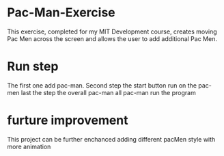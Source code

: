 # Pac-Man-Exercise
This exercise, completed for my MIT Development course, creates moving Pac Men across the screen and allows the user to add additional Pac Men.
# Run step
 The first one add pac-man.
 Second step the start button run on the pac-men
 last the step the overall pac-man all pac-man run the program
# furture improvement
This project can be further enchanced adding different pacMen style with more animation
